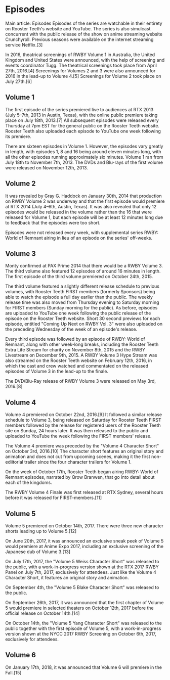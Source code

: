 # Episodes
Main article: Episodes
Episodes of the series are watchable in their entirety on Rooster Teeth's website and YouTube. The series is also simulcast concurrent with the public release of the show on anime streaming website Crunchyroll. Previous seasons were available on the internet streaming service Netflix.[3]

In 2016, theatrical screenings of RWBY Volume 1 in Australia, the United Kingdom and United States were announced, with the help of screening and events coordinator Tugg. The theatrical screenings took place from April 27th, 2016.[4] Screenings for Volumes 2 and 3 were also announced for 2016 in the lead-up to Volume 4.[5] Screenings for Volume 2 took place on July 27th.[6]

## Volume 1
The first episode of the series premiered live to audiences at RTX 2013 (July 5–7th, 2013 in Austin, Texas), with the online public premiere taking place on July 18th, 2013.[7] All subsequent episodes were released every Thursday at 7pm EST for the general public on the Rooster Teeth website. Rooster Teeth also uploaded each episode to YouTube one week following its premiere.

There are sixteen episodes in Volume 1. However, the episodes vary greatly in length, with episodes 1, 8 and 16 being around eleven minutes long, with all the other episodes running approximately six minutes. Volume 1 ran from July 18th to November 7th, 2013. The DVDs and Blu-rays of the first volume were released on November 12th, 2013.

## Volume 2
It was revealed by Gray G. Haddock on January 30th, 2014 that production on RWBY Volume 2 was underway and that the first episode would premiere at RTX 2014 (July 4–6th, Austin, Texas). It was also revealed that only 12 episodes would be released in the volume rather than the 16 that were released for Volume 1, but each episode will be at least 12 minutes long due to feedback that the episodes were too short.

Episodes were not released every week, with supplemental series RWBY: World of Remnant airing in lieu of an episode on the series' off-weeks.

## Volume 3
Monty confirmed at PAX Prime 2014 that there would be a RWBY Volume 3. The third volume also featured 12 episodes of around 16 minutes in length. The first episode of the third volume premiered on October 24th, 2015.

The third volume featured a slightly different release schedule to previous volumes, with Rooster Teeth FIRST members (formerly Sponsors) being able to watch the episode a full day earlier than the public. The weekly release time was also moved from Thursday evening to Saturday morning for FIRST members (Sunday morning for the public). As before, episodes are uploaded to YouTube one week following the public release of the episode on the Rooster Teeth website. Short 30 second previews for each episode, entitled "Coming Up Next on RWBY Vol. 3" were also uploaded on the preceding Wednesday of the week of an episode's release.

Every third episode was followed by an episode of RWBY: World of Remnant, along with other week-long breaks, including the Rooster Teeth Extra Life Stream for charity on November 8th, 2015 and the RWBY Livestream on December 9th, 2015. A RWBY Volume 3 Hype Stream was also streamed on the Rooster Teeth website on February 12th, 2016, in which the cast and crew watched and commentated on the released episodes of Volume 3 in the lead-up to the finale.

The DVD/Blu-Ray release of RWBY Volume 3 were released on May 3rd, 2016.[8]

## Volume 4
Volume 4 premiered on October 22nd, 2016.[9] It followed a similar release schedule to Volume 3, being released on Saturday for Rooster Teeth FIRST members followed by the release for registered users of the Rooster Teeth site on Sunday, 24 hours later. It was then released to the public and uploaded to YouTube the week following the FIRST members' release.

The Volume 4 premiere was preceded by the "Volume 4 Character Short" on October 3rd, 2016.[10] The character short features an original story and animation and does not cut from upcoming scenes, making it the first non-ediitorial trailer since the four character trailers for Volume 1.

On the week of October 17th, Rooster Teeth began airing RWBY: World of Remnant episodes, narrated by Qrow Branwen, that go into detail about each of the kingdoms.

The RWBY Volume 4 Finale was first released at RTX Sydney, several hours before it was released for FIRST-members.[11]

## Volume 5
Volume 5 premiered on October 14th, 2017. There were three new character shorts leading up to Volume 5.[12]

On June 20th, 2017, it was announced an exclusive sneak peek of Volume 5 would premiere at Anime Expo 2017, including an exclusive screening of the Japanese dub of Volume 3.[13]

On July 17th, 2017, the "Volume 5 Weiss Character Short" was released to the public, with a work-in-progress version shown at the RTX 2017 RWBY Panel on July 7th, 2017, exclusively for attendees. Just like the Volume 4 Character Short, it features an original story and animation.

On September 4th, the "Volume 5 Blake Character Short" was released to the public.

On September 26th, 2017, it was announced that the first chapter of Volume 5 would premiere in selected theaters on October 12th, 2017 before the official release on October 14th.[14]

On October 14th, the "Volume 5 Yang Character Short" was released to the public together with the first episode of Volume 5, with a work-in-progress version shown at the NYCC 2017 RWBY Screening on October 6th, 2017, exclusively for attendees.

## Volume 6
On January 17th, 2018, it was announced that Volume 6 will premiere in the Fall.[15]
